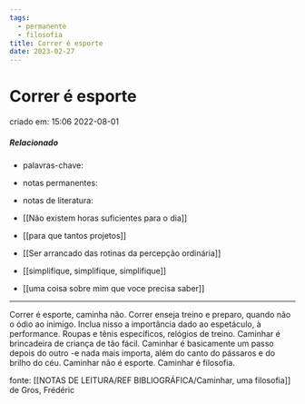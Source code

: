 ```yaml
---
tags:
  - permanente
  - filosofia
title: Correr é esporte
date: 2023-02-27
---
```

# Correr é esporte
criado em: 15:06 2022-08-01

##### Relacionado
- palavras-chave: 
- notas permanentes: 
- notas de literatura: 
- [[Não existem horas suficientes para o dia]]

- [[para que tantos projetos]]

- [[Ser arrancado das rotinas da percepção ordinária]]
- [[simplifique, simplifique, simplifique]]

- [[uma coisa sobre mim que voce precisa saber]]

---
Correr é esporte, caminha não. Correr enseja treino e preparo, quando não o ódio ao inimigo.
Inclua nisso a importância dado ao espetáculo, à performance. Roupas e tênis específicos, relógios de treino. 
Caminhar é brincadeira de criança de tão fácil. Caminhar é basicamente um passo depois do outro -e nada mais importa, além do canto do pássaros e do brilho do céu.
Caminhar não é esporte.
Caminhar é filosofia.

fonte: [[NOTAS DE LEITURA/REF BIBLIOGRÁFICA/Caminhar, uma filosofia]] de Gros, Frédéric